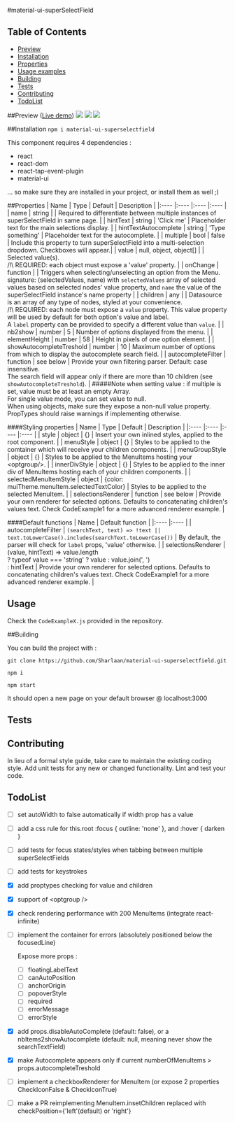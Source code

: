 #material-ui-superSelectField

## Table of Contents
- [Preview](#preview)
- [Installation](#installation)
- [Properties](#properties)
- [Usage examples](#usage)
- [Building](#building)
- [Tests](#tests)
- [Contributing](#contributing)
- [TodoList](#todolist)

##Preview ([Live demo](https://sharlaan.github.io/material-ui-superselectfield))
![](https://github.com/Sharlaan/material-ui-superSelectField/blob/master/assets/dataSource.png)
![](https://github.com/Sharlaan/material-ui-superSelectField/blob/master/assets/caseInsensitive.png)
![](https://github.com/Sharlaan/material-ui-superSelectField/blob/master/assets/chips.png)


##Installation
`npm i material-ui-superselectfield`  

This component requires 4 dependencies :
- react
- react-dom
- react-tap-event-plugin 
- material-ui  

... so make sure they are installed in your project, or install them as well ;)

##Properties
| Name             | Type          | Default    | Description |
|:----             |:----          |:----       |:---- |
| name | string | | Required to differentiate between multiple instances of superSelectField in same page. |
| hintText | string | 'Click me' | Placeholder text for the main selections display. |
| hintTextAutocomplete | string | 'Type something' | Placeholder text for the autocomplete. |
| multiple | bool | false | Include this property to turn superSelectField into a multi-selection dropdown. Checkboxes will appear.|
| value | null, object, object[] | | Selected value(s).<br>/!\ REQUIRED: each object must expose a 'value' property. |
| onChange | function | | Triggers when selecting/unselecting an option from the Menu.<br>signature: (selectedValues, name) with `selectedValues` array of selected values based on selected nodes' value property, and `name` the value of the superSelectField instance's name property |
| children | any |  | Datasource is an array of any type of nodes, styled at your convenience.<br>/!\ REQUIRED: each node must expose a `value` property. This value property will be used by default for both option's value and label.<br>A `label` property can be provided to specify a different value than `value`. |
| nb2show | number | 5 | Number of options displayed from the menu. |
| elementHeight | number | 58 | Height in pixels of one option element. |
| showAutocompleteTreshold | number | 10 | Maximum number of options from which to display the autocomplete search field. |
| autocompleteFilter | function | see below | Provide your own filtering parser. Default: case insensitive.<br>The search field will appear only if there are more than 10 children (see `showAutocompleteTreshold`). |
#####Note when setting value :
if multiple is set, value must be at least an empty Array.  
For single value mode, you can set value to null.  
When using objects, make sure they expose a non-null value property.  
PropTypes should raise warnings if implementing otherwise.

####Styling properties
| Name             | Type          | Default    | Description |
|:----             |:----          |:----       |:---- |
| style | object | {} | Insert your own inlined styles, applied to the root component. |
| menuStyle | object | {} | Styles to be applied to the comtainer which will receive your children components. |
| menuGroupStyle | object | {} | Styles to be applied to the MenuItems hosting your \<optgroup/>. |
| innerDivStyle | object | {} | Styles to be applied to the inner div of MenuItems hosting each of your children components. |
| selectedMenuItemStyle | object | {color: muiTheme.menuItem.selectedTextColor} | Styles to be applied to the selected MenuItem. |
| selectionsRenderer | function | see below | Provide your own renderer for selected options. Defaults to concatenating children's values text. Check CodeExample1 for a more advanced renderer example. |

####Default functions
| Name | Default function |
|:---- |:---- |
| autocompleteFilter | ```(searchText, text) => !text || text.toLowerCase().includes(searchText.toLowerCase())``` | By default, the parser will check for `label` props, 'value' otherwise. |
| selectionsRenderer | <span>(value, hintText) => value.length<br>? typeof value === 'string' ? value : value.join(', ')<br>: hintText</span> | Provide your own renderer for selected options. Defaults to concatenating children's values text. Check CodeExample1 for a more advanced renderer example. |


## Usage
Check the `CodeExampleX.js` provided in the repository.

##Building

You can build the project with :
```
git clone https://github.com/Sharlaan/material-ui-superselectfield.git

npm i

npm start
```
It should open a new page on your default browser @ localhost:3000


## Tests


## Contributing
In lieu of a formal style guide, take care to maintain the existing coding style. Add unit tests for any new or changed functionality. Lint and test your code.


## TodoList

- [ ] set autoWidth to false automatically if width prop has a value

- [ ] add a css rule for this.root :focus { outline: 'none' }, and :hover { darken }

- [ ] add tests for focus states/styles when tabbing between multiple superSelectFields
- [ ] add tests for keystrokes

- [x] add proptypes checking for value and children

- [x] support of \<optgroup />

- [x] check rendering performance with 200 MenuItems (integrate react-infinite)

- [ ] implement the container for errors (absolutely positioned below the focusedLine)

  Expose more props :
  - [ ] floatingLabelText
  - [ ] canAutoPosition
  - [ ] anchorOrigin
  - [ ] popoverStyle
  - [ ] required
  - [ ] errorMessage
  - [ ] errorStyle

- [x] add props.disableAutoComplete (default: false), or a nbItems2showAutocomplete (default: null, meaning never show the searchTextField)
- [x] make Autocomplete appears only if current numberOfMenuItems > props.autocompleteTreshold

- [ ] implement a checkboxRenderer for MenuItem (or expose 2 properties CheckIconFalse & CheckIconTrue)
- [ ] make a PR reimplementing MenuItem.insetChildren replaced with checkPosition={'left'(default) or 'right'}
